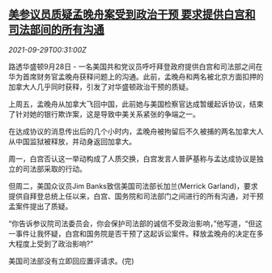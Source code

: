 <!--1632877263000-->
[美参议员质疑孟晚舟案受到政治干预 要求提供白宫和司法部间的所有沟通](https://cn.reuters.com/article/usa-senators-mengwanzhou-0928-tues-idCNKBS2GP019)
------

<div><i>2021-09-29T00:31:00Z</i></div><p>路透华盛顿9月28日 - 一名美国共和党议员呼吁拜登政府提供白宫和司法部之间在华为首席财务官孟晚舟获释问题上的沟通。此前，孟晚舟和两名被北京方面扣押的加拿大人几乎同时获释，引发了对华盛顿政治干预的质疑。</p><p>上周五，孟晚舟从加拿大飞回中国，此前她与美国检察官达成暂缓起诉协议，结束了针对她的银行欺诈案，这是导致中美关系紧张的争端之一。</p><p>在达成协议的消息传出后的几个小时内，孟晚舟被拘留后不久被捕的两名加拿大人从中国监狱被释放，并动身返回加拿大。</p><p>周一，白宫否认这一举动构成了人质交换，白宫发言人普萨基称与孟达成协议是独立的司法部采取的行动。</p><p>但周二，美国众议员Jim Banks致信美国司法部长加兰(Merrick Garland)，要求提供自拜登总统上任以来，白宫、国务院和司法部门之间进行的所有沟通，对干预孟案件提出了质疑。</p><p>“你告诉参议院司法委员会，你会保护司法部的诚信不受政治影响，”他写道，“但这一事件让我怀疑，白宫和国务院是否干预了这起诉讼案件。释放孟晚舟的决定在多大程度上受到了政治影响?”</p><p>美国司法部没有立即回应置评请求。(完)</p>
